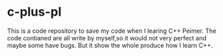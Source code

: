 # c-plus-pl
This is a code repository to save my code when I learing C++ Peimer.
The code contianed are all write by myself,so it would not very perfect and maybe some have bugs.
But it show the whole produce how I learn C++.
